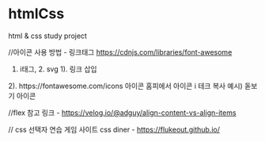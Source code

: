 # htmlCss

html &amp; css study project

//아이콘 사용 방법 - 링크태그 https://cdnjs.com/libraries/font-awesome

1. i태그, 2. svg
1). 링크 삽입
<link rel="stylesheet" href="https://cdnjs.cloudflare.com/ajax/libs/font-awesome/6.5.2/css/all.min.css"
  integrity="sha512-SnH5WK+bZxgPHs44uWIX+LLJAJ9/2PkPKZ5QiAj6Ta86w+fsb2TkcmfRyVX3pBnMFcV7oQPJkl9QevSCWr3W6A=="
  crossorigin="anonymous" referrerpolicy="no-referrer" />
2). https://fontawesome.com/icons
   아이콘 홈피에서 아이콘 i 테크 복사
   예시) 돋보기 아이콘 <i class="fa-sharp fa-solid fa-magnifying-glass"></i>

//flex 참고 링크 - https://velog.io/@adguy/align-content-vs-align-items

// css 선택자 연습 게임 사이트 css diner - https://flukeout.github.io/

